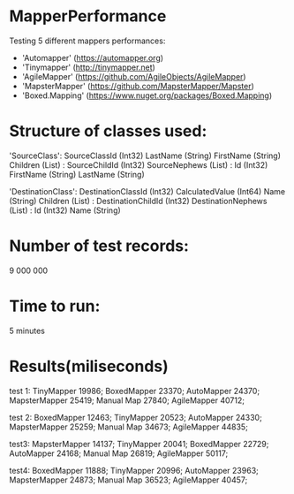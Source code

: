 # MapperPerformance

Testing 5 different mappers performances:

- 'Automapper' (https://automapper.org)
- 'Tinymapper' (http://tinymapper.net)
- 'AgileMapper' (https://github.com/AgileObjects/AgileMapper)
- 'MapsterMapper' (https://github.com/MapsterMapper/Mapster)
- 'Boxed.Mapping' (https://www.nuget.org/packages/Boxed.Mapping)

# Structure of classes used:
'SourceClass':
   SourceClassId (Int32)
   LastName (String)
   FirstName (String)
   Children (List) :
      SourceChildId (Int32)
      SourceNephews (List) :
            Id (Int32)
            FirstName (String)
            LastName (String)

'DestinationClass':
   DestinationClassId (Int32)
   CalculatedValue (Int64)
   Name (String)
   Children (List) :
      DestinationChildId (Int32)
      DestinationNephews (List) :
            Id (Int32)
            Name (String)
			
# Number of test records:
9 000 000

# Time to run:
5 minutes

# Results(miliseconds)
test 1:
TinyMapper 19986; 
BoxedMapper 23370; 
AutoMapper 24370; 
MapsterMapper 25419; 
Manual Map 27840; 
AgileMapper 40712;

test 2:
BoxedMapper 12463; 
TinyMapper 20523; 
AutoMapper 24330; 
MapsterMapper 25259; 
Manual Map 34673; 
AgileMapper 44835;

test3:
MapsterMapper 14137; 
TinyMapper 20041; 
BoxedMapper 22729; 
AutoMapper 24168; 
Manual Map 26819; 
AgileMapper 50117;

test4:
BoxedMapper 11888; 
TinyMapper 20996; 
AutoMapper 23963; 
MapsterMapper 24873; 
Manual Map 36523; AgileMapper 40457;